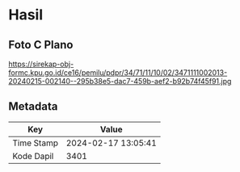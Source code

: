 # Hasil

## Foto C Plano

https://sirekap-obj-formc.kpu.go.id/ce16/pemilu/pdpr/34/71/11/10/02/3471111002013-20240215-002140--295b38e5-dac7-459b-aef2-b92b74f45f91.jpg


## Metadata

| Key        | Value               |
| ---------- | ------------------- |
| Time Stamp | 2024-02-17 13:05:41 |
| Kode Dapil | 3401                |



